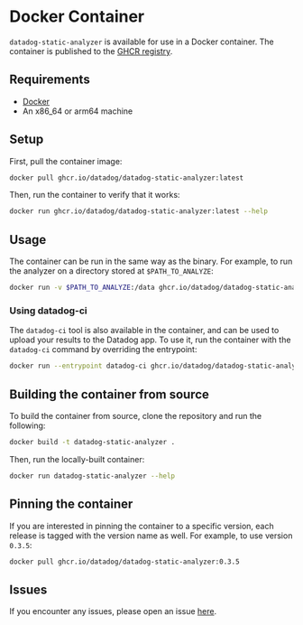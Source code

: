 # Docker Container

`datadog-static-analyzer` is available for use in a Docker container. The
container is published to the [GHCR registry](https://github.com/DataDog/datadog-static-analyzer/pkgs/container/datadog-static-analyzer).

## Requirements

- [Docker](https://docs.docker.com/get-docker/)
- An x86_64 or arm64 machine

## Setup

First, pull the container image:

```sh
docker pull ghcr.io/datadog/datadog-static-analyzer:latest
```

Then, run the container to verify that it works:

```sh
docker run ghcr.io/datadog/datadog-static-analyzer:latest --help
```

## Usage

The container can be run in the same way as the binary. For example, to
run the analyzer on a directory stored at `$PATH_TO_ANALYZE`:

```sh
docker run -v $PATH_TO_ANALYZE:/data ghcr.io/datadog/datadog-static-analyzer:latest -i /data -o /data/output.sarif -b -f sarif
```

### Using datadog-ci

The `datadog-ci` tool is also available in the container, and can be used to
upload your results to the Datadog app. To use it, run the container with the
`datadog-ci` command by overriding the entrypoint:

```sh
docker run --entrypoint datadog-ci ghcr.io/datadog/datadog-static-analyzer:latest --help
```

## Building the container from source

To build the container from source, clone the repository and run the following:

```sh
docker build -t datadog-static-analyzer .
```

Then, run the locally-built container:

```sh
docker run datadog-static-analyzer --help
```

## Pinning the container

If you are interested in pinning the container to a specific version, each release
is tagged with the version name as well. For example, to use version `0.3.5`:

```sh
docker pull ghcr.io/datadog/datadog-static-analyzer:0.3.5
```

## Issues

If you encounter any issues, please open an issue [here](https://github.com/DataDog/datadog-static-analyzer/issues/new?assignees=&labels=&projects=&template=bug_report.md&title=).
